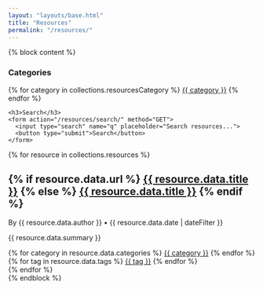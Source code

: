 ```yaml
---
layout: "layouts/base.html"
title: "Resources"
permalink: "/resources/"
---
```


{% block content %}
<div class="resources-layout">
  <aside class="sidebar">
    <h3>Categories</h3>
    <nav>
      {% for category in collections.resourcesCategory %}
        <a href="/resources/category/{{ category | slug }}/">{{ category }}</a>
      {% endfor %}
    </nav>

    <h3>Search</h3>
    <form action="/resources/search/" method="GET">
      <input type="search" name="q" placeholder="Search resources...">
      <button type="submit">Search</button>
    </form>
  </aside>

  <main class="resources-list">
    {% for resource in collections.resources %}
      <article class="resource">
        <h2>
          {% if resource.data.url %}
            <a href="{{ resource.data.url }}">{{ resource.data.title }}</a>
          {% else %}
            <a href="{{ resource.data.file }}">{{ resource.data.title }}</a>
          {% endif %}
        </h2>
        <p class="meta">By {{ resource.data.author }} • {{ resource.data.date | dateFilter }}</p>
        <p class="summary">{{ resource.data.summary }}</p>
        <div class="taxonomy">
          {% for category in resource.data.categories %}
            <a href="/resources/category/{{ category | slug }}/" class="category">{{ category }}</a>
          {% endfor %}
          {% for tag in resource.data.tags %}
            <a href="/resources/tag/{{ tag | slug }}/" class="tag">{{ tag }}</a>
          {% endfor %}
        </div>
      </article>
    {% endfor %}
  </main>
</div>
{% endblock %}